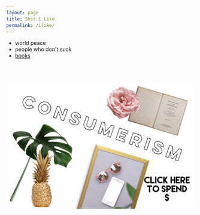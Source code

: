 ```yaml
---
layout: page
title: Shit I Like
permalink: /ilike/
---
```

- world peace
- people who don't suck 
- [books](/books.html)
<br>
<br>
<br>

<a href="https://mother4ker.github.io/shopping/">
   <img src="/images/consumerism.png">
</a>
